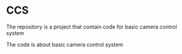 # CCS
The repository is a project that contain code for basic camera control system

The code is about basic camera control system

